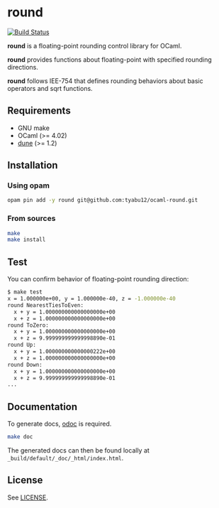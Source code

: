 # round

[![Build Status](https://travis-ci.org/tyabu12/ocaml-round.svg?branch=master)](https://travis-ci.org/tyabu12/ocaml-round)

**round** is a floating-point rounding control library for OCaml.

**round** provides functions about floating-point with specified rounding directions.

**round** follows IEE-754 that defines rounding behaviors about basic operators and sqrt functions.

## Requirements

* GNU make
* OCaml (>= 4.02)
* [dune](https://github.com/ocaml/dune) (>= 1.2)

## Installation

### Using opam

```sh
opam pin add -y round git@github.com:tyabu12/ocaml-round.git
```

### From sources

```sh
make
make install
```

## Test

You can confirm behavior of floating-point rounding direction:

```sh
$ make test
x = 1.000000e+00, y = 1.000000e-40, z = -1.000000e-40
round NearestTiesToEven:
  x + y = 1.000000000000000000e+00
  x + z = 1.000000000000000000e+00
round ToZero:
  x + y = 1.000000000000000000e+00
  x + z = 9.999999999999998890e-01
round Up:
  x + y = 1.000000000000000222e+00
  x + z = 1.000000000000000000e+00
round Down:
  x + y = 1.000000000000000000e+00
  x + z = 9.999999999999998890e-01
...
```

## Documentation

To generate docs, [odoc](https://github.com/ocaml/odoc) is required.

```sh
make doc
```

The generated docs can then be found locally at `_build/default/_doc/_html/index.html`.

## License

See [LICENSE](LICENSE.md).
